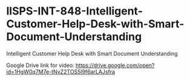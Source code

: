# llSPS-INT-848-Intelligent-Customer-Help-Desk-with-Smart-Document-Understanding
Intelligent Customer Help Desk with Smart Document Understanding

Google Drive link for video: https://drive.google.com/open?id=1HgW0q7M7e-tNvZ2TOS5l9f6arLAJsfra
